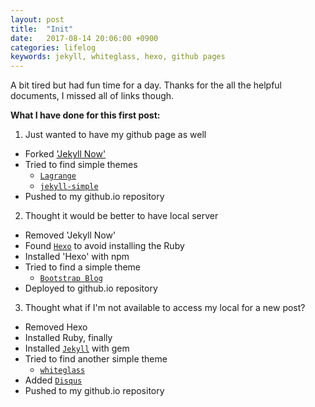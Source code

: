 ```yaml
---
layout: post
title:  "Init"
date:   2017-08-14 20:06:00 +0900
categories: lifelog
keywords: jekyll, whiteglass, hexo, github pages
---
```

A bit tired but had fun time for a day.
Thanks for the all the helpful documents, I missed all of links though.

**What I have done for this first post:**
1. Just wanted to have my github page as well
* Forked ['Jekyll Now'](http://www.jekyllnow.com)
* Tried to find simple themes
  * [`Lagrange`](https://lenpaul.github.io/Lagrange/)
  * [`jekyll-simple`](http://wildflame.me/jekyll-simple/)
* Pushed to my github.io repository

2. Thought it would be better to have local server
* Removed 'Jekyll Now'
* Found [`Hexo`](https://hexo.io) to avoid installing the Ruby
* Installed 'Hexo' with npm
* Tried to find a simple theme
  * [`Bootstrap Blog`](http://cgmartin.github.io/hexo-theme-bootstrap-blog/)
* Deployed to github.io repository

3. Thought what if I'm not available to access my local for a new post?
* Removed Hexo
* Installed Ruby, finally
* Installed [`Jekyll`](https://jekyllrb.com) with gem
* Tried to find another simple theme
  * [`whiteglass`](https://yous.be/whiteglass)
* Added [`Disqus`](https://disqus.com/)
* Pushed to my github.io repository

